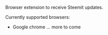 Browser extension to receive Steemit updates.

Currently supported browsers:
- Google chrome
... more to come
